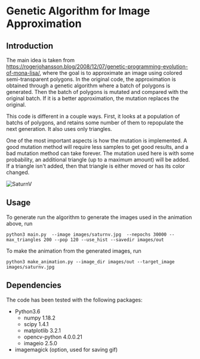 # Genetic Algorithm for Image Approximation

## Introduction
The main idea is taken from https://rogerjohansson.blog/2008/12/07/genetic-programming-evolution-of-mona-lisa/, where the goal is to approximate an image using colored semi-transparent polygons. In the original code, the approximation is obtained through a genetic algorithm where a batch of polygons is generated. Then the batch of polygons is mutated and compared with the original batch. If it is a better approximation, the mutation replaces the original.

This code is different in a couple ways. First, it looks at a population of batchs of polygons, and retains some number of them to repopulate the next generation. It also uses only triangles. 

One of the most important aspects is how the mutation is implemented. A good mutation method will require less samples to get good results, and a bad mutation method can take forever. The mutation used here is with some probability, an additional triangle (up to a maximum amount) will be added. If a triangle isn't added, then that triangle is either moved or has its color changed.

![SaturnV](images/saturnv_animated.gif?raw=true "Saturn V")

## Usage
To generate run the algorithm to generate the images used in the animation above, run

`python3 main.py  --image images/saturnv.jpg  --nepochs 30000 --max_triangles 200 --pop 120 --use_hist --savedir images/out`

To make the animation from the generated images, run

`python3 make_animation.py --image_dir images/out --target_image images/saturnv.jpg`

## Dependencies
The code has been tested with the following packages:

* Python3.6
  * numpy 1.18.2
  * scipy 1.4.1
  * matplotlib 3.2.1
  * opencv-python 4.0.0.21  
  * imageio 2.5.0
* imagemagick (option, used for saving gif)

